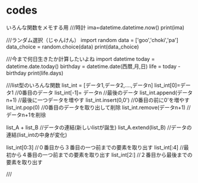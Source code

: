 # codes
いろんな関数をメモする用
///時計
ima=datetime.datetime.now()
print(ima)

///ランダム選択（じゃんけん）
import random
data = ['goo','choki','pa']
data_choice = random.choice(data)
print(data_choice)

///今まで何日生きたか計算したいよね
import datetime
today = datetime.date.today()
birthday = datetime.date(西暦,月,日)
life = today - birthday
print(life.days)

///list型のいろんな関数
list_int = [データ1,データ2,....,データn]
list_int[0]=データ1     //0番目のデータ
list_int[-1]= データn     //最後のデータ
list_int.append(データn+1)     //最後に一つデータを増やす
list_int.insert(0,0')     //0番目の前に0'を増やす
list_int.pop(0)     //0番目のデータを取り出して削除
list_int.remove(データn+1)     //データn+1を削徐

list_A + list_B     //データの連結(新しいlistが誕生)
list_A.extend(list_B)     //データの連結(list_intの中身が変化)

list_int[0:3]     //０番目から３番目の一つ前までの要素を取り出す
list_int[:4]     //最初から４番目の一つ前までの要素を取り出す
list_int[2:]     //２番目から最後までの要素を取り出す

///
